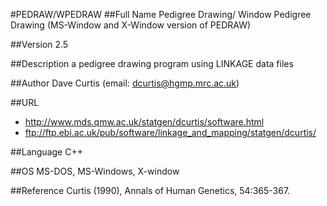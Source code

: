 #PEDRAW/WPEDRAW
##Full Name
Pedigree Drawing/ Window Pedigree Drawing (MS-Window and X-Window version of PEDRAW)

##Version
2.5

##Description
a pedigree drawing program using LINKAGE data files

##Author
Dave Curtis (email: dcurtis@hgmp.mrc.ac.uk)

##URL
* http://www.mds.qmw.ac.uk/statgen/dcurtis/software.html
* ftp://ftp.ebi.ac.uk/pub/software/linkage_and_mapping/statgen/dcurtis/

##Language
C++

##OS
MS-DOS, MS-Windows, X-window

##Reference
Curtis (1990), Annals of Human Genetics, 54:365-367.

